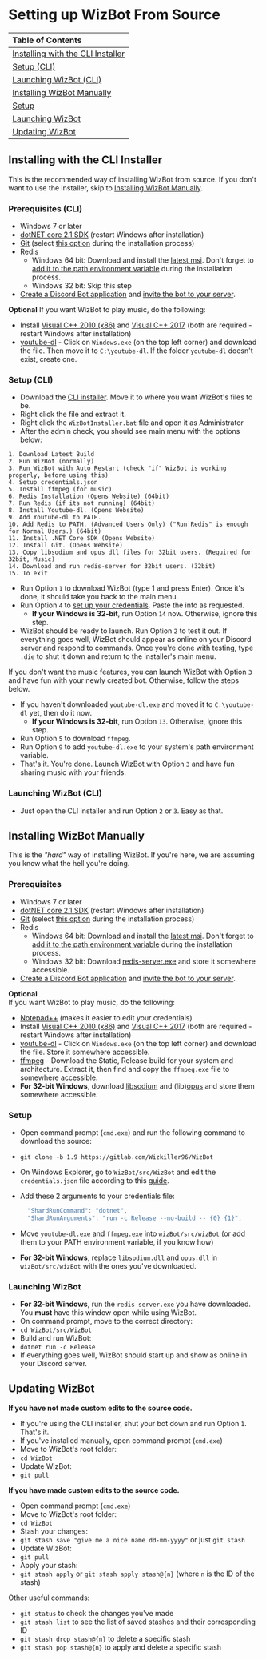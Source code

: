 # Setting up WizBot From Source

| Table of Contents |
| :--- |
| [Installing with the CLI Installer](#installing-with-the-cli-installer) |
| [Setup \(CLI\)](#setup-cli) |
| [Launching WizBot \(CLI\)](#launching-wizbot-cli) |
| [Installing WizBot Manually](#installing-wizbot-manually) |
| [Setup](#setup) |
| [Launching WizBot](#launching-wizbot) |
| [Updating WizBot](#updating-wizbot) |

## Installing with the CLI Installer

This is the recommended way of installing WizBot from source. If you don't want to use the installer, skip to [Installing WizBot Manually](#installing-wizbot-manually).

### Prerequisites \(CLI\)

* Windows 7 or later
* [dotNET core 2.1 SDK](https://www.microsoft.com/net/download/) \(restart Windows after installation\)
* [Git](https://git-scm.com/downloads) \(select [this option](https://i.imgur.com/zlWVTsi.png) during the installation process\)
* Redis
  * Windows 64 bit: Download and install the [latest msi](https://github.com/MicrosoftArchive/redis/releases/tag/win-3.0.504). Don't forget to [add it to the path environment variable](https://i.imgur.com/uUby6Xw.png) during the installation process.
  * Windows 32 bit: Skip this step 
* [Create a Discord Bot application](http://wizbot.readthedocs.io/en/latest/JSON%20Explanations/#creating-discord-bot-application) and [invite the bot to your server](http://wizbot.readthedocs.io/en/latest/JSON%20Explanations/#inviting-your-bot-to-your-server).

**Optional** If you want WizBot to play music, do the following:

* Install [Visual C++ 2010 \(x86\)](https://download.microsoft.com/download/1/6/5/165255E7-1014-4D0A-B094-B6A430A6BFFC/vcredist_x86.exe) and [Visual C++ 2017](https://support.microsoft.com/en-us/help/2977003/the-latest-supported-visual-c-downloads) \(both are required - restart Windows after installation\)
* [youtube-dl](https://rg3.github.io/youtube-dl/download.html) - Click on `Windows.exe` \(on the top left corner\) and download the file. Then move it to `C:\youtube-dl`. If the folder `youtube-dl` doesn't exist, create one.

### Setup \(CLI\)

* Download the [CLI installer](https://raw.githubusercontent.com/Wizkiller96/WizBotInstallerWin/1.9/WizBotInstaller.bat). Move it to where you want WizBot's files to be.
* Right click the file and extract it.
* Right click the `WizBotInstaller.bat` file and open it as Administrator
* After the admin check, you should see main menu with the options below:

```
1. Download Latest Build
2. Run WizBot (normally)
3. Run WizBot with Auto Restart (check "if" WizBot is working properly, before using this)
4. Setup credentials.json
5. Install ffmpeg (for music)
6. Redis Installation (Opens Website) (64bit)
7. Run Redis (if its not running) (64bit)
8. Install Youtube-dl. (Opens Website)
9. Add Youtube-dl to PATH.
10. Add Redis to PATH. (Advanced Users Only) ("Run Redis" is enough for Normal Users.) (64bit)
11. Install .NET Core SDK (Opens Website)
12. Install Git. (Opens Website)
13. Copy libsodium and opus dll files for 32bit users. (Required for 32bit, Music)
14. Download and run redis-server for 32bit users. (32bit)
15. To exit
```

* Run Option `1` to download WizBot \(type 1 and press Enter\). Once it's done, it should take you back to the main menu.
* Run Option `4` to [set up your credentials](http://wizbot.readthedocs.io/en/latest/JSON%20Explanations/). Paste the info as requested.
  * **If your Windows is 32-bit**, run Option `14` now. Otherwise, ignore this step.
* WizBot should be ready to launch. Run Option `2` to test it out. If everything goes well, WizBot should appear as online on your Discord server and respond to commands. Once you're done with testing, type `.die` to shut it down and return to the installer's main menu.

If you don't want the music features, you can launch WizBot with Option `3` and have fun with your newly created bot. Otherwise, follow the steps below.

* If you haven't downloaded `youtube-dl.exe` and moved it to `C:\youtube-dl` yet, then do it now.
  * **If your Windows is 32-bit**, run Option `13`. Otherwise, ignore this step.
* Run Option `5` to download `ffmpeg`.
* Run Option `9` to add `youtube-dl.exe` to your system's path environment variable.
* That's it. You're done. Launch WizBot with Option `3` and have fun sharing music with your friends.

### Launching WizBot \(CLI\)

* Just open the CLI installer and run Option `2` or `3`. Easy as that.

## Installing WizBot Manually

This is the _"hard"_ way of installing WizBot. If you're here, we are assuming you know what the hell you're doing.

### Prerequisites

* Windows 7 or later
* [dotNET core 2.1 SDK](https://www.microsoft.com/net/download/) \(restart Windows after installation\)
* [Git](https://git-scm.com/downloads) \(select [this option](https://i.imgur.com/zlWVTsi.png) during the installation process\)
* Redis
  * Windows 64 bit: Download and install the [latest msi](https://github.com/MicrosoftArchive/redis/releases/tag/win-3.0.504). Don't forget to [add it to the path environment variable](https://i.imgur.com/uUby6Xw.png) during the installation process.
  * Windows 32 bit: Download [redis-server.exe](https://github.com/Wizkiller96/WizBotFiles/blob/master/x86%20Prereqs/redis-server.exe?raw=true) and store it somewhere accessible.
* [Create a Discord Bot application](http://wizbot.readthedocs.io/en/latest/JSON%20Explanations/#creating-discord-bot-application) and [invite the bot to your server](http://wizbot.readthedocs.io/en/latest/JSON%20Explanations/#inviting-your-bot-to-your-server).

**Optional**  
If you want WizBot to play music, do the following:

* [Notepad++](https://notepad-plus-plus.org/) \(makes it easier to edit your credentials\)
* Install [Visual C++ 2010 \(x86\)](https://download.microsoft.com/download/1/6/5/165255E7-1014-4D0A-B094-B6A430A6BFFC/vcredist_x86.exe) and [Visual C++ 2017](https://support.microsoft.com/en-us/help/2977003/the-latest-supported-visual-c-downloads) \(both are required - restart Windows after installation\)
* [youtube-dl](https://rg3.github.io/youtube-dl/download.html) - Click on `Windows.exe` \(on the top left corner\) and download the file. Store it somewhere accessible.
* [ffmpeg](https://ffmpeg.zeranoe.com/builds/) - Download the Static, Release build for your system and architecture. Extract it, then find and copy the `ffmpeg.exe` file to somewhere accessible.
* **For 32-bit Windows**, download [libsodium](https://github.com/Wizkiller96/WizBotFiles/blob/master/x86%20Prereqs/WizBot_Music/libsodium.dll?raw=true) and \(lib\)[opus](https://github.com/Wizkiller96/WizBotFiles/blob/master/x86%20Prereqs/WizBot_Music/opus.dll?raw=true) and store them somewhere accessible.

### Setup

* Open command prompt \(`cmd.exe`\) and run the following command to download the source:
* `git clone -b 1.9 https://gitlab.com/Wizkiller96/WizBot`  
* On Windows Explorer, go to `WizBot/src/WizBot` and edit the `credentials.json` file according to this [guide](http://wizbot.readthedocs.io/en/latest/JSON%20Explanations/#setting-up-credentialsjson-file).
* Add these 2 arguments to your credentials file:

  ```javascript
    "ShardRunCommand": "dotnet",
    "ShardRunArguments": "run -c Release --no-build -- {0} {1}",
  ```

* Move `youtube-dl.exe` and `ffmpeg.exe` into `wizBot/src/wizBot` \(or add them to your PATH environment variable, if you know how\) 
* **For 32-bit Windows**, replace `libsodium.dll` and `opus.dll` in `wizBot/src/wizBot` with the ones you've downloaded.

### Launching WizBot

* **For 32-bit Windows**, run the `redis-server.exe` you have downloaded. You **must** have this window open while using WizBot.
* On command prompt, move to the correct directory:
* `cd WizBot/src/WizBot`  
* Build and run WizBot:
* `dotnet run -c Release`  
* If everything goes well, WizBot should start up and show as online in your Discord server.

## Updating WizBot

**If you have not made custom edits to the source code.**

* If you're using the CLI installer, shut your bot down and run Option `1`. That's it.  
* If you've installed manually, open command prompt \(`cmd.exe`\)  
* Move to WizBot's root folder:  
* `cd WizBot`  
* Update WizBot:  
* `git pull`   

**If you have made custom edits to the source code.**

* Open command prompt \(`cmd.exe`\)  
* Move to WizBot's root folder:  
* `cd WizBot`  
* Stash your changes:  
* `git stash save "give me a nice name dd-mm-yyyy"` or just `git stash`  
* Update WizBot:  
* `git pull`  
* Apply your stash:  
* `git stash apply` or `git stash apply stash@{n}` \(where `n` is the ID of the stash\)  

Other useful commands:

* `git status` to check the changes you've made  
* `git stash list` to see the list of saved stashes and their corresponding ID  
* `git stash drop stash@{n}` to delete a specific stash  
* `git stash pop stash@{n}` to apply and delete a specific stash

